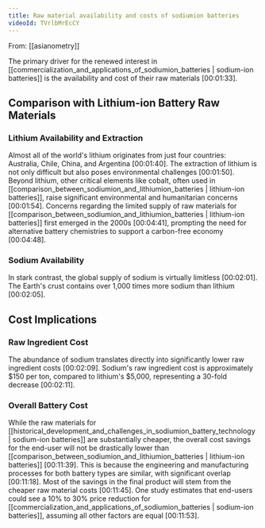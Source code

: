 ```yaml
---
title: Raw material availability and costs of sodiumion batteries
videoId: TVrlbMrEcCY
---
```


From: [[asianometry]] <br/> 

The primary driver for the renewed interest in [[commercialization_and_applications_of_sodiumion_batteries | sodium-ion batteries]] is the availability and cost of their raw materials <a class="yt-timestamp" data-t="00:01:33">[00:01:33]</a>.

## Comparison with Lithium-ion Battery Raw Materials

### Lithium Availability and Extraction
Almost all of the world's lithium originates from just four countries: Australia, Chile, China, and Argentina <a class="yt-timestamp" data-t="00:01:40">[00:01:40]</a>. The extraction of lithium is not only difficult but also poses environmental challenges <a class="yt-timestamp" data-t="00:01:50">[00:01:50]</a>. Beyond lithium, other critical elements like cobalt, often used in [[comparison_between_sodiumion_and_lithiumion_batteries | lithium-ion batteries]], raise significant environmental and humanitarian concerns <a class="yt-timestamp" data-t="00:01:54">[00:01:54]</a>. Concerns regarding the limited supply of raw materials for [[comparison_between_sodiumion_and_lithiumion_batteries | lithium-ion batteries]] first emerged in the 2000s <a class="yt-timestamp" data-t="00:04:41">[00:04:41]</a>, prompting the need for alternative battery chemistries to support a carbon-free economy <a class="yt-timestamp" data-t="00:04:48">[00:04:48]</a>.

### Sodium Availability
In stark contrast, the global supply of sodium is virtually limitless <a class="yt-timestamp" data-t="00:02:01">[00:02:01]</a>. The Earth's crust contains over 1,000 times more sodium than lithium <a class="yt-timestamp" data-t="00:02:05">[00:02:05]</a>.

## Cost Implications

### Raw Ingredient Cost
The abundance of sodium translates directly into significantly lower raw ingredient costs <a class="yt-timestamp" data-t="00:02:09">[00:02:09]</a>. Sodium's raw ingredient cost is approximately $150 per ton, compared to lithium's $5,000, representing a 30-fold decrease <a class="yt-timestamp" data-t="00:02:11">[00:02:11]</a>.

### Overall Battery Cost
While the raw materials for [[historical_development_and_challenges_in_sodiumion_battery_technology | sodium-ion batteries]] are substantially cheaper, the overall cost savings for the end-user will not be drastically lower than [[comparison_between_sodiumion_and_lithiumion_batteries | lithium-ion batteries]] <a class="yt-timestamp" data-t="00:11:39">[00:11:39]</a>. This is because the engineering and manufacturing processes for both battery types are similar, with significant overlap <a class="yt-timestamp" data-t="00:11:18">[00:11:18]</a>. Most of the savings in the final product will stem from the cheaper raw material costs <a class="yt-timestamp" data-t="00:11:45">[00:11:45]</a>. One study estimates that end-users could see a 10% to 30% price reduction for [[commercialization_and_applications_of_sodiumion_batteries | sodium-ion batteries]], assuming all other factors are equal <a class="yt-timestamp" data-t="00:11:53">[00:11:53]</a>.